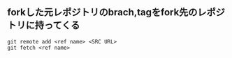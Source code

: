 ## forkした元レポジトリのbrach,tagをfork先のレポジトリに持ってくる
```
git remote add <ref name> <SRC URL>
git fetch <ref name>
```
